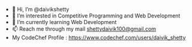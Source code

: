 - 👋 Hi, I’m @daivikshetty
- 👀 I’m interested in Competitive Programming and Web Development
- 🌱 I’m currently learning Web Development
- 📫 Reach me through my mail shettydaivik100@gmail.com
-  My CodeChef Profile : https://www.codechef.com/users/daivik_shetty
<!---
daivikshetty/daivikshetty is a ✨ special ✨ repository because its `README.md` (this file) appears on your GitHub profile.
You can click the Preview link to take a look at your changes.
--->
